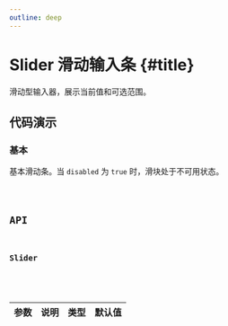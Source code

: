 ```yaml
---
outline: deep
---
```


# Slider 滑动输入条 {#title}

滑动型输入器，展示当前值和可选范围。

## 代码演示

### 基本

基本滑动条。当 `disabled` 为 `true` 时，滑块处于不可用状态。

<Code path="slider/Base" />

## API

### Slider

<div class="vp-table">

| 参数      | 说明 | 类型 | 默认值
| ----------- | ----------- | ----------- | ----------- |

</div>